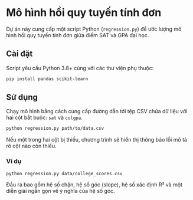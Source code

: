 # Mô hình hồi quy tuyến tính đơn

Dự án này cung cấp một script Python (`regression.py`) để ước lượng mô hình hồi quy tuyến tính đơn giữa điểm SAT và GPA đại học.

## Cài đặt

Script yêu cầu Python 3.8+ cùng với các thư viện phụ thuộc:

```bash
pip install pandas scikit-learn
```

## Sử dụng

Chạy mô hình bằng cách cung cấp đường dẫn tới tệp CSV chứa dữ liệu với hai cột bắt buộc: `sat` và `colgpa`.

```bash
python regression.py path/to/data.csv
```

Nếu một trong hai cột bị thiếu, chương trình sẽ hiển thị thông báo lỗi mô tả rõ cột nào còn thiếu.

### Ví dụ

```bash
python regression.py data/college_scores.csv
```

Đầu ra bao gồm hệ số chặn, hệ số góc (slope), hệ số xác định R² và một diễn giải ngắn gọn về ý nghĩa của hệ số góc.
